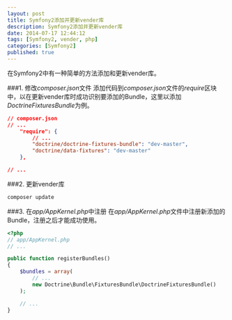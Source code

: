 ```yaml
---
layout: post
title: Symfony2添加并更新vender库
description: Symfony2添加并更新vender库
date: 2014-07-17 12:44:12
tags: [Symfony2, vender, php]
categories: [Symfony2]
published: true
---
```

在Symfony2中有一种简单的方法添加和更新vender库。

###1. 修改*composer.json*文件
添加代码到*composer.json*文件的*require*区块中，以在更新vender库时成功识别要添加的Bundle，这里以添加*DoctrineFixturesBundle*为例。

```json
// composer.json
// ...
    "require": {
        // ...
        "doctrine/doctrine-fixtures-bundle": "dev-master",
        "doctrine/data-fixtures": "dev-master"
    },

// ...
```

###2. 更新vender库

```bash
composer update
```
<!--more-->

###3. 在*app/AppKernel.php*中注册
在*app/AppKernel.php*文件中注册新添加的Bundle，注册之后才能成功使用。

```php
<?php
// app/AppKernel.php
// ...

public function registerBundles()
{
    $bundles = array(
        // ...
        new Doctrine\Bundle\FixturesBundle\DoctrineFixturesBundle()
    );

    // ...
}
```

